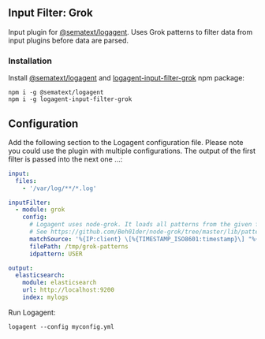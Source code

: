 ## Input Filter: Grok

Input plugin for [@sematext/logagent](http://sematext.com/logagent/). Uses Grok patterns to filter data from input plugins before data are parsed.

### Installation 

Install [@sematext/logagent](https://www.npmjs.com/package/@sematext/logagent) and [logagent-input-filter-grok](https://www.npmjs.com/package/logagent-input-filter-grok) npm package: 

```
npm i -g @sematext/logagent
npm i -g logagent-input-filter-grok
```

## Configuration

Add the following section to the Logagent configuration file. Please note you could use the plugin with multiple configurations. The output of the first filter is passed into the next one ...:

```yaml
input: 
  files:
    - '/var/log/**/*.log'

inputFilter:
  - module: grok
    config:
      # Logagent uses node-grok. It loads all patterns from the given file. Using 'matchSource' parameter it is possiible to define a custom pattern.
      # See https://github.com/Beh01der/node-grok/tree/master/lib/patterns for patterns loaded at start
      matchSource: '%{IP:client} \[%{TIMESTAMP_ISO8601:timestamp}\] "%{WORD:method} %{URIHOST:site}%{URIPATHPARAM:url}" %{INT:code} %{INT:request} %{INT:response} - %{NUMBER:took} \[%{DATA:cache}\] "%{DATA:mtag}" "%{DATA:agent}"'
      filePath: /tmp/grok-patterns
      idpattern: USER

output:
  elasticsearch:
    module: elasticsearch
    url: http://localhost:9200
    index: mylogs
```


Run Logagent: 
```
logagent --config myconfig.yml 
```

